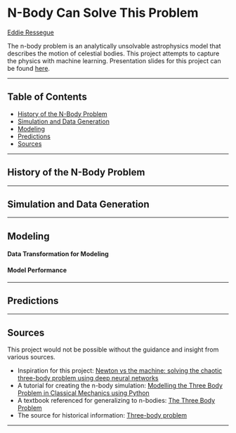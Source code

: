 # N-Body Can Solve This Problem

[Eddie Ressegue](http://github.com/redwin21)

The n-body problem is an analytically unsolvable astrophysics model that describes the motion of celestial bodies. This project attempts to capture the physics with machine learning. Presentation slides for this project can be found [here]().

---

## Table of Contents

- <a href="https://github.com/redwin21/n-body-problem#history-of-the-n-body-problem">History of the N-Body Problem</a>
- <a href="https://github.com/redwin21/n-body-problem#simulation-and-data-generation">Simulation and Data Generation</a>
- <a href="https://github.com/redwin21/n-body-problem#Modeling">Modeling</a>
- <a href="https://github.com/redwin21/n-body-problem#predictions">Predictions</a>
- <a href="https://github.com/redwin21/n-body-problem#sources">Sources</a>

---

## History of the N-Body Problem

---

## Simulation and Data Generation

---

## Modeling

#### Data Transformation for Modeling

#### Model Performance

---

## Predictions

---

## Sources

This project would not be possible without the guidance and insight from various sources.

- Inspiration for this project: [Newton vs the machine: solving the chaotic three-body problem using deep neural networks](https://arxiv.org/abs/1910.07291)
- A tutorial for creating the n-body simulation: [Modelling the Three Body Problem in Classical Mechanics using Python](https://towardsdatascience.com/modelling-the-three-body-problem-in-classical-mechanics-using-python-9dc270ad7767)
- A textbook referenced for generalizing to n-bodies: [The Three Body Problem](https://jfuchs.hotell.kau.se/kurs/amek/prst/04_3bdy.pdf)
- The source for historical information: [Three-body problem](https://en.wikipedia.org/wiki/Three-body_problem)

---
